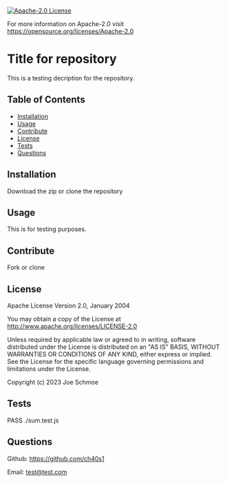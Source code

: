 
[![Apache-2.0 License](https://img.shields.io/badge/License-Apache%202.0-blue.svg)](https://opensource.org/licenses/Apache-2.0)

For more information on Apache-2.0 visit https://opensource.org/licenses/Apache-2.0

# Title for repository
This is a testing decription for the repository.

## Table of Contents
* [Installation](#installation)
* [Usage](#usage)
* [Contribute](#contribute)
* [License](#license)
* [Tests](#tests)
* [Questions](#questions)
  
## Installation
Download the zip or clone the repository
  
## Usage
This is for testing purposes.

## Contribute
Fork or clone
  

  ## License
  
Apache License
Version 2.0, January 2004

You may obtain a copy of the License at
http://www.apache.org/licenses/LICENSE-2.0

Unless required by applicable law or agreed to in writing, software distributed under the License is distributed on an "AS IS" BASIS, WITHOUT WARRANTIES OR CONDITIONS OF ANY KIND, either express or implied. See the License for the specific language governing permissions and limitations under the License.

  
  Copyright (c) 2023 Joe Schmoe
  
## Tests
 PASS  ./sum.test.js 

## Questions 
Github: https://github.com/ch40s1

Email: test@test.com